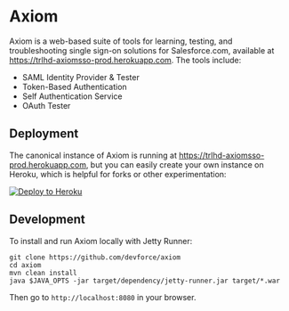 # Axiom
Axiom is a web-based suite of tools for learning, testing, and troubleshooting single sign-on solutions for Salesforce.com,
available at <https://trlhd-axiomsso-prod.herokuapp.com>. 
The tools include:

 * SAML Identity Provider & Tester
 * Token-Based Authentication
 * Self Authentication Service
 * OAuth Tester

## Deployment

The canonical instance of Axiom is running at <https://trlhd-axiomsso-prod.herokuapp.com>,
but you can easily create your own instance on Heroku, 
which is helpful for forks or other experimentation:

[![Deploy to Heroku](https://www.herokucdn.com/deploy/button.png)](https://heroku.com/deploy?template=https://github.com/devforce/axiom)

## Development

To install and run Axiom locally with Jetty Runner:

    git clone https://github.com/devforce/axiom
    cd axiom
    mvn clean install
    java $JAVA_OPTS -jar target/dependency/jetty-runner.jar target/*.war

Then go to `http://localhost:8080` in your browser.
